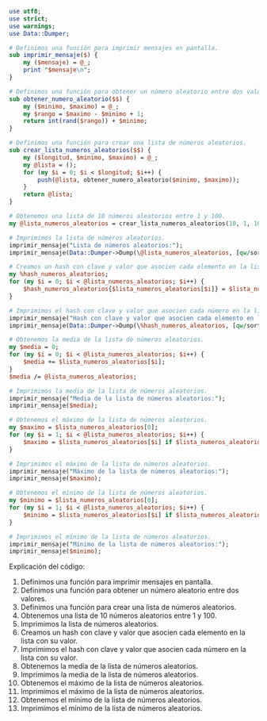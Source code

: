 ```perl
use utf8;
use strict;
use warnings;
use Data::Dumper;

# Definimos una función para imprimir mensajes en pantalla.
sub imprimir_mensaje($) {
    my ($mensaje) = @_;
    print "$mensaje\n";
}

# Definimos una función para obtener un número aleatorio entre dos valores.
sub obtener_numero_aleatorio($$) {
    my ($minimo, $maximo) = @_;
    my $rango = $maximo - $minimo + 1;
    return int(rand($rango)) + $minimo;
}

# Definimos una función para crear una lista de números aleatorios.
sub crear_lista_numeros_aleatorios($$) {
    my ($longitud, $minimo, $maximo) = @_;
    my @lista = ();
    for (my $i = 0; $i < $longitud; $i++) {
        push(@lista, obtener_numero_aleatorio($minimo, $maximo));
    }
    return @lista;
}

# Obtenemos una lista de 10 números aleatorios entre 1 y 100.
my @lista_numeros_aleatorios = crear_lista_numeros_aleatorios(10, 1, 100);

# Imprimimos la lista de números aleatorios.
imprimir_mensaje("Lista de números aleatorios:");
imprimir_mensaje(Data::Dumper->Dump(\@lista_numeros_aleatorios, [qw/sort/]));

# Creamos un hash con clave y valor que asocien cada elemento en la lista con su valor.
my %hash_numeros_aleatorios;
for (my $i = 0; $i < @lista_numeros_aleatorios; $i++) {
    $hash_numeros_aleatorios{$lista_numeros_aleatorios[$i]} = $lista_numeros_aleatorios[$i];
}

# Imprimimos el hash con clave y valor que asocien cada número en la lista con su valor.
imprimir_mensaje("Hash con clave y valor que asocien cada elemento en la lista con su valor:");
imprimir_mensaje(Data::Dumper->Dump(\%hash_numeros_aleatorios, [qw/sort/]));

# Obtenemos la media de la lista de números aleatorios.
my $media = 0;
for (my $i = 0; $i < @lista_numeros_aleatorios; $i++) {
    $media += $lista_numeros_aleatorios[$i];
}
$media /= @lista_numeros_aleatorios;

# Imprimimos la media de la lista de números aleatorios.
imprimir_mensaje("Media de la lista de números aleatorios:");
imprimir_mensaje($media);

# Obtenemos el máximo de la lista de números aleatorios.
my $maximo = $lista_numeros_aleatorios[0];
for (my $i = 1; $i < @lista_numeros_aleatorios; $i++) {
    $maximo = $lista_numeros_aleatorios[$i] if $lista_numeros_aleatorios[$i] > $maximo;
}

# Imprimimos el máximo de la lista de números aleatorios.
imprimir_mensaje("Máximo de la lista de números aleatorios:");
imprimir_mensaje($maximo);

# Obtenemos el mínimo de la lista de números aleatorios.
my $minimo = $lista_numeros_aleatorios[0];
for (my $i = 1; $i < @lista_numeros_aleatorios; $i++) {
    $minimo = $lista_numeros_aleatorios[$i] if $lista_numeros_aleatorios[$i] < $minimo;
}

# Imprimimos el mínimo de la lista de números aleatorios.
imprimir_mensaje("Mínimo de la lista de números aleatorios:");
imprimir_mensaje($minimo);
```

Explicación del código:

1. Definimos una función para imprimir mensajes en pantalla.
2. Definimos una función para obtener un número aleatorio entre dos valores.
3. Definimos una función para crear una lista de números aleatorios.
4. Obtenemos una lista de 10 números aleatorios entre 1 y 100.
5. Imprimimos la lista de números aleatorios.
6. Creamos un hash con clave y valor que asocien cada elemento en la lista con su valor.
7. Imprimimos el hash con clave y valor que asocien cada número en la lista con su valor.
8. Obtenemos la media de la lista de números aleatorios.
9. Imprimimos la media de la lista de números aleatorios.
10. Obtenemos el máximo de la lista de números aleatorios.
11. Imprimimos el máximo de la lista de números aleatorios.
12. Obtenemos el mínimo de la lista de números aleatorios.
13. Imprimimos el mínimo de la lista de números aleatorios.